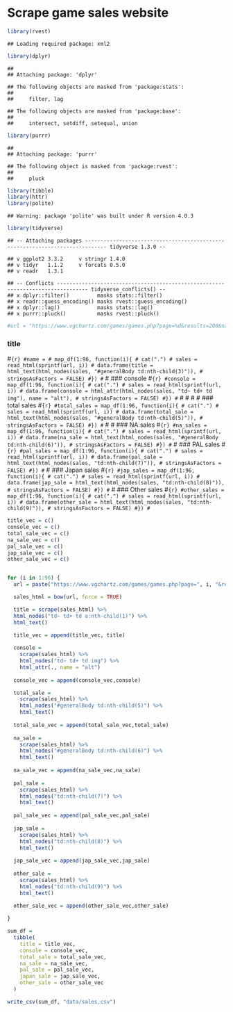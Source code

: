 Scrape game sales website
================

``` r
library(rvest)
```

    ## Loading required package: xml2

``` r
library(dplyr)
```

    ## 
    ## Attaching package: 'dplyr'

    ## The following objects are masked from 'package:stats':
    ## 
    ##     filter, lag

    ## The following objects are masked from 'package:base':
    ## 
    ##     intersect, setdiff, setequal, union

``` r
library(purrr)
```

    ## 
    ## Attaching package: 'purrr'

    ## The following object is masked from 'package:rvest':
    ## 
    ##     pluck

``` r
library(tibble)
library(httr)
library(polite)
```

    ## Warning: package 'polite' was built under R version 4.0.3

``` r
library(tidyverse)
```

    ## -- Attaching packages ----------------------------------------------------------------------------- tidyverse 1.3.0 --

    ## v ggplot2 3.3.2     v stringr 1.4.0
    ## v tidyr   1.1.2     v forcats 0.5.0
    ## v readr   1.3.1

    ## -- Conflicts -------------------------------------------------------------------------------- tidyverse_conflicts() --
    ## x dplyr::filter()         masks stats::filter()
    ## x readr::guess_encoding() masks rvest::guess_encoding()
    ## x dplyr::lag()            masks stats::lag()
    ## x purrr::pluck()          masks rvest::pluck()

``` r
#url = "https://www.vgchartz.com/games/games.php?page=%d&results=200&name=&console=&keyword=&publisher=&genre=&order=TotalSales&ownership=Both&boxart=Both&banner=Both&showdeleted=&region=All&goty_year=&developer=&direction=DESC&showtotalsales=1&shownasales=1&showpalsales=1&showjapansales=1&showothersales=1&showpublisher=0&showdeveloper=0&showreleasedate=0&showlastupdate=0&showvgchartzscore=0&showcriticscore=0&showuserscore=0&showshipped=0&alphasort=&showmultiplat=No"
```

### title

\#`{r} #name = # map_df(1:96, function(i){ # cat(".") # sales =
read_html(sprintf(url, i)) # data.frame(title =
html_text(html_nodes(sales, "#generalBody td:nth-child(3)")), #
stringsAsFactors = FALSE) #}) #` \# \#\#\# console \#`{r} #console =
map_df(1:96, function(i){ # cat(".") # sales = read_html(sprintf(url,
i)) # data.frame(console = html_attr(html_nodes(sales, "td~ td+ td
img"), name = "alt"), # stringsAsFactors = FALSE) #}) #` \# \# \# \#
\#\#\# total sales \#`{r} #total_sales = map_df(1:96, function(i){ #
cat(".") # sales = read_html(sprintf(url, i)) # data.frame(total_sale =
html_text(html_nodes(sales, "#generalBody td:nth-child(5)")), #
stringsAsFactors = FALSE) #}) #` \# \# \#\#\# NA sales \#`{r} #na_sales
= map_df(1:96, function(i){ # cat(".") # sales = read_html(sprintf(url,
i)) # data.frame(na_sale = html_text(html_nodes(sales, "#generalBody
td:nth-child(6)")), # stringsAsFactors = FALSE) #}) #` \# \#\#\# PAL
sales \#`{r} #pal_sales = map_df(1:96, function(i){ # cat(".") # sales =
read_html(sprintf(url, i)) # data.frame(pal_sale =
html_text(html_nodes(sales, "td:nth-child(7)")), # stringsAsFactors =
FALSE) #}) #` \# \#\#\# Japan sales \#`{r} #jap_sales = map_df(1:96,
function(i){ # cat(".") # sales = read_html(sprintf(url, i)) #
data.frame(jap_sale = html_text(html_nodes(sales, "td:nth-child(8)")), #
stringsAsFactors = FALSE) #}) #` \# \#\#\# Other sales \#`{r}
#other_sales = map_df(1:96, function(i){ # cat(".") # sales =
read_html(sprintf(url, i)) # data.frame(other_sale =
html_text(html_nodes(sales, "td:nth-child(9)")), # stringsAsFactors =
FALSE) #}) #`

``` r
title_vec = c()
console_vec = c()
total_sale_vec = c()
na_sale_vec = c()
pal_sale_vec = c()
jap_sale_vec = c()
other_sale_vec = c()


for (i in 1:96) {
  url = paste("https://www.vgchartz.com/games/games.php?page=", i, "&results=200&name=&console=&keyword=&publisher=&genre=&order=TotalSales&ownership=Both&boxart=Both&banner=Both&showdeleted=&region=All&goty_year=&developer=&direction=DESC&showtotalsales=1&shownasales=1&showpalsales=1&showjapansales=1&showothersales=1&showpublisher=0&showdeveloper=0&showreleasedate=0&showlastupdate=0&showvgchartzscore=0&showcriticscore=0&showuserscore=0&showshipped=0&alphasort=&showmultiplat=No", sep = "")

  sales_html = bow(url, force = TRUE)

  title = scrape(sales_html) %>% 
  html_nodes("td~ td+ td a:nth-child(1)") %>% 
  html_text() 
  
  title_vec = append(title_vec, title)

  console = 
    scrape(sales_html) %>% 
    html_nodes("td~ td+ td img") %>% 
    html_attr(., name = "alt") 
  
  console_vec = append(console_vec,console)

  total_sale = 
    scrape(sales_html) %>% 
    html_nodes("#generalBody td:nth-child(5)") %>% 
    html_text()
  
  total_sale_vec = append(total_sale_vec,total_sale)
  
  na_sale = 
    scrape(sales_html) %>% 
    html_nodes("#generalBody td:nth-child(6)") %>% 
    html_text() 
  
  na_sale_vec = append(na_sale_vec,na_sale)
  
  pal_sale = 
    scrape(sales_html) %>% 
    html_nodes("td:nth-child(7)") %>% 
    html_text()
  
  pal_sale_vec = append(pal_sale_vec,pal_sale)
  
  jap_sale = 
    scrape(sales_html) %>% 
    html_nodes("td:nth-child(8)") %>% 
    html_text()
  
  jap_sale_vec = append(jap_sale_vec,jap_sale)
  
  other_sale = 
    scrape(sales_html) %>% 
    html_nodes("td:nth-child(9)") %>% 
    html_text()
  
  other_sale_vec = append(other_sale_vec,other_sale)

}
```

``` r
sum_df = 
  tibble(
    title = title_vec,
    console = console_vec,
    total_sale = total_sale_vec,
    na_sale = na_sale_vec,
    pal_sale = pal_sale_vec,
    japan_sale = jap_sale_vec,
    other_sale = other_sale_vec
  )

write_csv(sum_df, "data/sales.csv")
```
